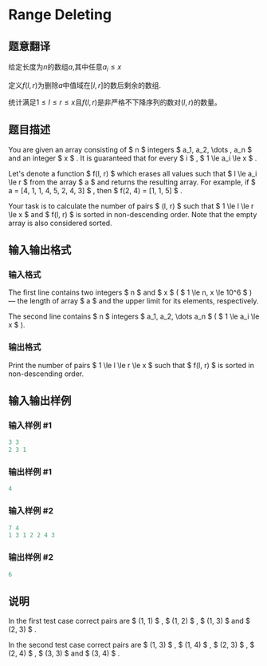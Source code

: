 # Range Deleting

## 题意翻译

给定长度为$n$的数组$a$,其中任意$a_i \leq x$

定义$f(l,r)$为删除$a$中值域在$[l,r]$的数后剩余的数组.

统计满足$1\leq l \leq r \leq x$且$f(l,r)$是非严格不下降序列的数对$(l,r)$的数量。

## 题目描述

You are given an array consisting of $ n $ integers $ a_1, a_2, \dots , a_n $ and an integer $ x $ . It is guaranteed that for every $ i $ , $ 1 \le a_i \le x $ .

Let's denote a function $ f(l, r) $ which erases all values such that $ l \le a_i \le r $ from the array $ a $ and returns the resulting array. For example, if $ a = [4, 1, 1, 4, 5, 2, 4, 3] $ , then $ f(2, 4) = [1, 1, 5] $ .

Your task is to calculate the number of pairs $ (l, r) $ such that $ 1 \le l \le r \le x $ and $ f(l, r) $ is sorted in non-descending order. Note that the empty array is also considered sorted.

## 输入输出格式

### 输入格式

The first line contains two integers $ n $ and $ x $ ( $ 1 \le n, x \le 10^6 $ ) — the length of array $ a $ and the upper limit for its elements, respectively.

The second line contains $ n $ integers $ a_1, a_2, \dots a_n $ ( $ 1 \le a_i \le x $ ).

### 输出格式

Print the number of pairs $ 1 \le l \le r \le x $ such that $ f(l, r) $ is sorted in non-descending order.

## 输入输出样例

### 输入样例 #1

```cpp
3 3
2 3 1

```
### 输出样例 #1

```cpp
4

```
### 输入样例 #2

```cpp
7 4
1 3 1 2 2 4 3

```
### 输出样例 #2

```cpp
6

```
## 说明

In the first test case correct pairs are $ (1, 1) $ , $ (1, 2) $ , $ (1, 3) $ and $ (2, 3) $ .

In the second test case correct pairs are $ (1, 3) $ , $ (1, 4) $ , $ (2, 3) $ , $ (2, 4) $ , $ (3, 3) $ and $ (3, 4) $ .

